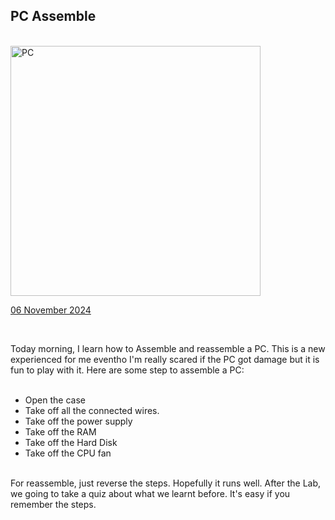 <html>
  <body>
    <!--Contents-->
                            <h2 id="Title">PC Assemble</h2><br>
                              <img src="Pictures/PC_Assemble.JPG" width="400px" alt="PC"> <br>
                                <p><u>06 November 2024</u><br>
                                    <div id="content2">
                                        <br><p>Today morning, I learn how to Assemble and reassemble a PC. This is a new experienced for me
                                            eventho I'm really scared if the PC got damage but it is fun to play with it. Here are some step to assemble a PC:
                                            <ul id="steps">
                                                <br><li>Open the case</li>
                                                <li>Take off all the connected wires.</li>
                                                <li>Take off the power supply</li>
                                                <li>Take off the RAM</li>
                                                <li>Take off the Hard Disk</li>
                                                <li>Take off the CPU fan</li>
                                            </ul><br>
                                            For reassemble, just reverse the steps. Hopefully it runs well.
                                            After the Lab, we going to take a quiz about what we learnt before. It's easy if you remember the steps.
                                        </p>
                                </p>
  </body>
</html>

